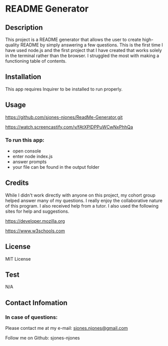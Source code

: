 # README Generator

## Description

This project is a README generator that allows the user to create high-quality README by simply answering a few questions. This is the first time I have used node.js and the first project that I have created that works solely in the terminal rather than the browser. I struggled the most with making a functioning table of contents.      

## Installation 

This app requires Inquirer to be installed to run properly.
  
## Usage

https://github.com/sjones-njones/ReadMe-Generator.git

https://watch.screencastify.com/v/fAtXPlDPPuWCwNxPhhQa

### To run this app:
* open console
* enter node index.js
* answer prompts
* your file can be found in the output folder

## Credits

While I didn't work directly with anyone on this project, my cohort group helped answer many of my questions. I really enjoy the collaborative nature of this program.  I also received help from a tutor. I also used the following sites for help and suggestions.

https://developer.mozilla.org

https://www.w3schools.com

## License

MIT License

## Test

N/A

## Contact Infomation

### In case of questions:

Please contact me at my e-mail: sjones.njones@gmail.com

Follow me on Github: sjones-njones
